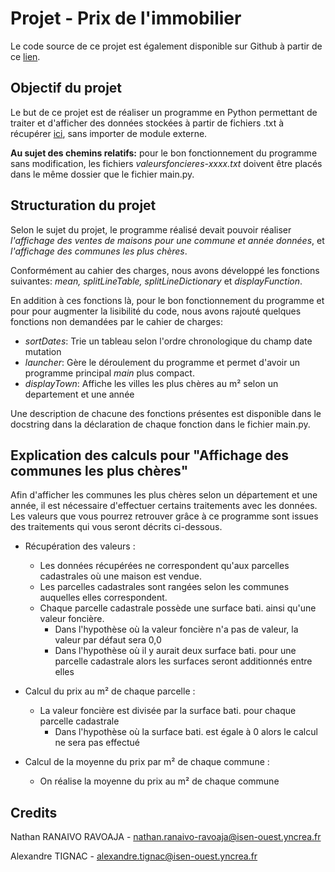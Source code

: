 # Projet - Prix de l'immobilier

Le code source de ce projet est également disponible sur Github à partir de ce [lien](https://github.com/faniryxx/projet-python-cipa).

## Objectif du projet
Le but de ce projet est de réaliser un programme en Python permettant de traiter et d'afficher des données stockées à partir de fichiers .txt à récupérer [ici](https://www.data.gouv.fr/en/datasets/demandes-de-valeurs-foncieres/), sans importer de module externe.

**Au sujet des chemins relatifs:** pour le bon fonctionnement du programme sans modification, les fichiers *valeursfoncieres-xxxx.txt* doivent être placés dans le même dossier que le fichier main.py. 

## Structuration du projet
Selon le sujet du projet, le programme réalisé devait pouvoir réaliser *l'affichage des ventes de maisons pour une commune et année données*, et *l'affichage des communes les plus chères*.

Conformément au cahier des charges, nous avons développé les fonctions suivantes: *mean, splitLineTable, splitLineDictionary* et *displayFunction*.

En addition à ces fonctions là, pour le bon fonctionnement du programme et pour pour augmenter la lisibilité du code, nous avons rajouté quelques fonctions non demandées par le cahier de charges:
- *sortDates*: Trie un tableau selon l'ordre chronologique du champ date mutation
- *launcher*: Gère le déroulement du programme et permet d'avoir un programme principal *main* plus compact.
- *displayTown*: Affiche les villes les plus chères au m² selon un departement et une année

Une description de chacune des fonctions présentes est disponible dans le docstring dans la déclaration de chaque fonction dans le fichier main.py.

## Explication des calculs pour "Affichage des communes les plus chères"
Afin d'afficher les communes les plus chères selon un département et une année, il est nécessaire d'effectuer certains traitements avec les données. Les valeurs que vous pourrez retrouver grâce à ce programme sont issues des traitements qui vous seront décrits ci-dessous.
- Récupération des valeurs : 
    - Les données récupérées ne correspondent qu'aux parcelles cadastrales où une maison est vendue.
    - Les parcelles cadastrales sont rangées selon les communes auquelles elles correspondent.
    - Chaque parcelle cadastrale possède une surface bati. ainsi qu'une valeur foncière.
        - Dans l'hypothèse où la valeur foncière n'a pas de valeur, la valeur par défaut sera 0,0
        - Dans l'hypothèse où il y aurait deux surface bati. pour une parcelle cadastrale alors les surfaces seront additionnés entre elles

- Calcul du prix au m² de chaque parcelle :
    - La valeur foncière est divisée par la surface bati. pour chaque parcelle cadastrale
        - Dans l'hypothèse où la surface bati. est égale à 0 alors le calcul ne sera pas effectué

- Calcul de la moyenne du prix par m² de chaque commune :
    - On réalise la moyenne du prix au m² de chaque commune 

## Credits
Nathan RANAIVO RAVOAJA - nathan.ranaivo-ravoaja@isen-ouest.yncrea.fr

Alexandre TIGNAC - alexandre.tignac@isen-ouest.yncrea.fr